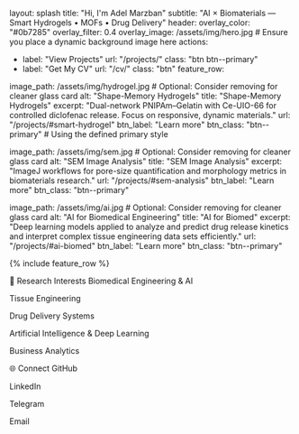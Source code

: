 layout: splash
title: "Hi, I'm Adel Marzban"
subtitle: "AI × Biomaterials — Smart Hydrogels • MOFs • Drug Delivery"
header:
overlay_color: "#0b7285"
overlay_filter: 0.4
overlay_image: /assets/img/hero.jpg   # Ensure you place a dynamic background image here
actions:
- label: "View Projects"
url: "/projects/"
class: "btn btn--primary"
- label: "Get My CV"
url: "/cv/"
class: "btn"
feature_row:

image_path: /assets/img/hydrogel.jpg # Optional: Consider removing for cleaner glass card
alt: "Shape-Memory Hydrogels"
title: "Shape-Memory Hydrogels"
excerpt: "Dual-network PNIPAm–Gelatin with Ce-UIO-66 for controlled diclofenac release. Focus on responsive, dynamic materials."
url: "/projects/#smart-hydrogel"
btn_label: "Learn more"
btn_class: "btn--primary" # Using the defined primary style

image_path: /assets/img/sem.jpg      # Optional: Consider removing for cleaner glass card
alt: "SEM Image Analysis"
title: "SEM Image Analysis"
excerpt: "ImageJ workflows for pore-size quantification and morphology metrics in biomaterials research."
url: "/projects/#sem-analysis"
btn_label: "Learn more"
btn_class: "btn--primary"

image_path: /assets/img/ai.jpg       # Optional: Consider removing for cleaner glass card
alt: "AI for Biomedical Engineering"
title: "AI for Biomed"
excerpt: "Deep learning models applied to analyze and predict drug release kinetics and interpret complex tissue engineering data sets efficiently."
url: "/projects/#ai-biomed"
btn_label: "Learn more"
btn_class: "btn--primary"

{% include feature_row %}

🔬 Research Interests
Biomedical Engineering & AI

Tissue Engineering

Drug Delivery Systems

Artificial Intelligence & Deep Learning

Business Analytics

🌐 Connect
GitHub

LinkedIn

Telegram

Email
